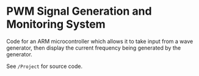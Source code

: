 # PWM Signal Generation and Monitoring System
Code for an ARM microcontroller which allows it to take input from a wave generator, then display the current frequency being generated by the generator.

See `/Project` for source code.
